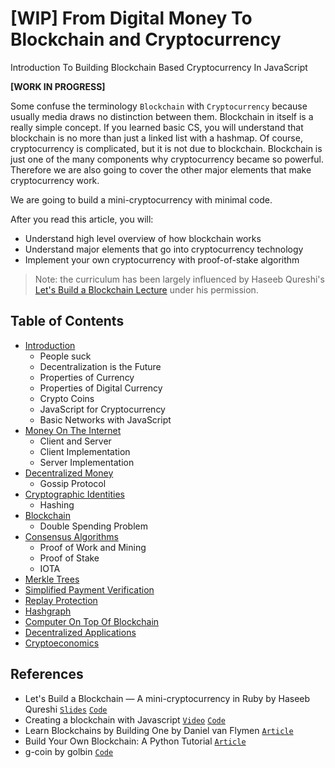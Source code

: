 # [WIP] From Digital Money To Blockchain and Cryptocurrency
Introduction To Building Blockchain Based Cryptocurrency In JavaScript

**[WORK IN PROGRESS]**

Some confuse the terminology `Blockchain` with `Cryptocurrency` because usually media draws no distinction between them.
Blockchain in itself is a really simple concept.
If you learned basic CS, you will understand that blockchain is no more than just a linked list with a hashmap.
Of course, cryptocurrency is complicated, but it is not due to blockchain.
Blockchain is just one of the many components why cryptocurrency became so powerful.
Therefore we are also going to cover the other major elements that make cryptocurrency work.

We are going to build a mini-cryptocurrency with minimal code.

After you read this article, you will:

* Understand high level overview of how blockchain works
* Understand major elements that go into cryptocurrency technology
* Implement your own cryptocurrency with proof-of-stake algorithm

> Note: the curriculum has been largely influenced by Haseeb Qureshi's [Let's Build a Blockchain Lecture](https://www.youtube.com/watch?v=3aJI1ABdjQk&t=7207s) under his permission.

## Table of Contents

- [Introduction](00-introduction)
  - People suck
  - Decentralization is the Future
  - Properties of Currency
  - Properties of Digital Currency
  - Crypto Coins
  - JavaScript for Cryptocurrency
  - Basic Networks with JavaScript
- [Money On The Internet](01-money-on-the-internet)
  - Client and Server
  - Client Implementation
  - Server Implementation
- [Decentralized Money](02-decentralized-money)
  - Gossip Protocol
- [Cryptographic Identities](03-cryptographic-identities)
  - Hashing
- [Blockchain](04-blockchain)
  - Double Spending Problem
- [Consensus Algorithms](05-consensus-algorithms)
  - Proof of Work and Mining
  - Proof of Stake
  - IOTA
- [Merkle Trees](06-merkle-trees)
- [Simplified Payment Verification](07-simplified-payment-verification)
- [Replay Protection](08-replay-protection)
- [Hashgraph](09-hashgraph)
- [Computer On Top Of Blockchain](10-computer-on-top-of-blockchain)
- [Decentralized Applications](11-dapp)
- [Cryptoeconomics](12-cryptoeconomics)


## References

* Let's Build a Blockchain — A mini-cryptocurrency in Ruby by Haseeb Qureshi [`Slides`](https://speakerdeck.com/haseebq/lets-build-a-blockchain-a-mini-cryptocurrency-in-ruby) [`Code`](https://github.com/Haseeb-Qureshi/lets-build-a-blockchain)
* Creating a blockchain with Javascript [`Video`](https://www.youtube.com/watch?v=zVqczFZr124) [`Code`](https://github.com/SavjeeTutorials/SavjeeCoin)
* Learn Blockchains by Building One by Daniel van Flymen [`Article`](https://hackernoon.com/learn-blockchains-by-building-one-117428612f46)
* Build Your Own Blockchain: A Python Tutorial [`Article`](http://ecomunsing.com/build-your-own-blockchain)
* g-coin by golbin [`Code`](https://github.com/golbin/g-coin)
